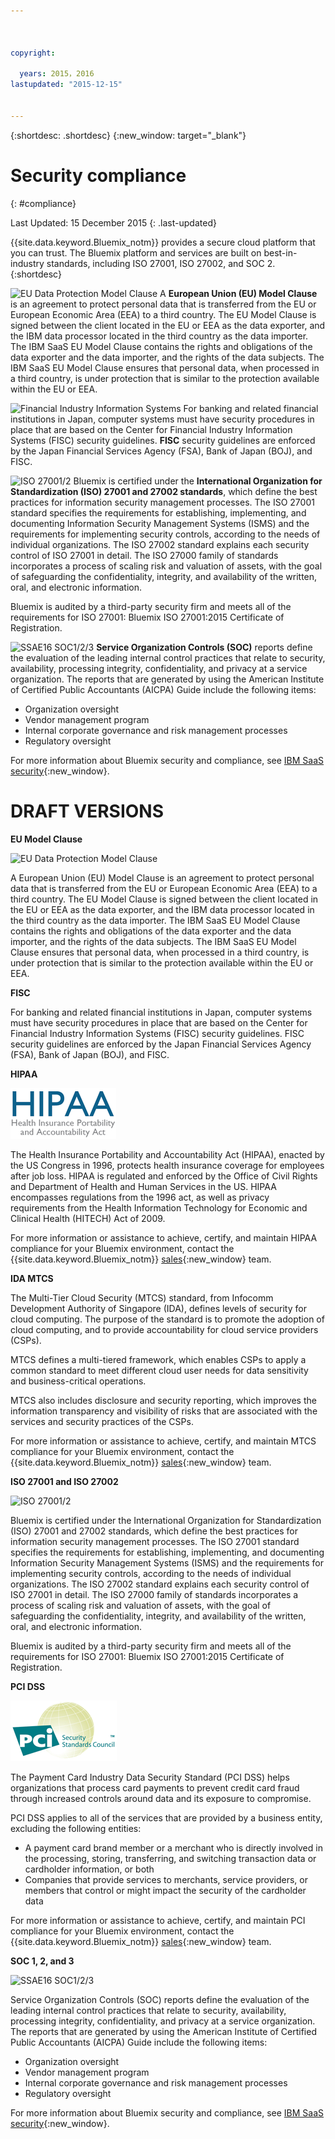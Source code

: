 ```yaml
---

 

copyright:

  years: 2015，2016
lastupdated: "2015-12-15"
 

---
```


{:shortdesc: .shortdesc}
{:new_window: target="_blank"}

# Security compliance
{: #compliance}

Last Updated: 15 December 2015
{: .last-updated}
 
 <!-- Testing format -->

{{site.data.keyword.Bluemix_notm}} provides a secure cloud platform that you can trust. The Bluemix platform and services are built on best-in-industry standards, including ISO 27001, ISO 27002, and SOC 2.
{:shortdesc}

![EU Data Protection Model Clause](images/icon_eumc.png) A **European Union (EU) Model Clause** is an agreement to protect personal data that is transferred from the EU or European Economic Area (EEA) to a third country. The EU Model Clause is signed between the client located in the EU or EEA as the data exporter, and the IBM data processor located in the third country as the data importer. The IBM SaaS EU Model Clause contains the rights and obligations of the data exporter and the data importer, and the rights of the data subjects. The IBM SaaS EU Model Clause ensures that personal data, when processed in a third country, is under protection that is similar to the protection available within the EU or EEA.

![Financial Industry Information Systems](images/FISC.gif)  For banking and related financial institutions in Japan, computer systems must have security procedures in place that are based on the Center for Financial Industry Information Systems (FISC) security guidelines. **FISC** security guidelines are enforced by the Japan Financial Services Agency (FSA), Bank of Japan (BOJ), and FISC.
 
![ISO 27001/2](images/icon_iso27k1.png)  Bluemix is certified under the **International Organization for Standardization (ISO) 27001 and 27002 standards**, which define the best practices for information security management processes. The ISO 27001 standard specifies the requirements for establishing, implementing, and documenting Information Security Management Systems (ISMS) and the requirements for implementing security controls, according to the needs of individual organizations. The ISO 27002 standard explains each security control of ISO 27001 in detail. The ISO 27000 family of standards incorporates a process of scaling risk and valuation of assets, with the goal of safeguarding the confidentiality, integrity, and availability of the written, oral, and electronic information. 

Bluemix is audited by a third-party security firm and meets all of the requirements for ISO 27001: Bluemix ISO 27001:2015 Certificate of Registration.

![SSAE16 SOC1/2/3](images/icon_aicpa.png) **Service Organization Controls (SOC)** reports define the evaluation of the leading internal control practices that relate to security, availability, processing integrity, confidentiality, and privacy at a service organization. The reports that are generated by using the American Institute of Certified Public Accountants (AICPA) Guide include the following items: 

  * Organization oversight
  * Vendor management program
  * Internal corporate governance and risk management processes
  * Regulatory oversight
 

For more information about Bluemix security and compliance, see [IBM SaaS security](http://www.ibm.com/cloud-computing/built-on-cloud/saas-security){:new_window}.

 
 <!-- testing format ends -->

<!-- DRAFT VERSIONS -->

# DRAFT VERSIONS

**EU Model Clause**

![EU Data Protection Model Clause](images/icon_eumc.png)

A European Union (EU) Model Clause is an agreement to protect personal data that is transferred from the EU or European Economic Area (EEA) to a third country. The EU Model Clause is signed between the client located in the EU or EEA as the data exporter, and the IBM data processor located in the third country as the data importer. The IBM SaaS EU Model Clause contains the rights and obligations of the data exporter and the data importer, and the rights of the data subjects. The IBM SaaS EU Model Clause ensures that personal data, when processed in a third country, is under protection that is similar to the protection available within the EU or EEA.

**FISC**

For banking and related financial institutions in Japan, computer systems must have security procedures in place that are based on the Center for Financial Industry Information Systems (FISC) security guidelines. FISC security guidelines are enforced by the Japan Financial Services Agency (FSA), Bank of Japan (BOJ), and FISC.

**HIPAA**

![HIPAA](images/icon_hipaa.png)

The Health Insurance Portability and Accountability Act (HIPAA), enacted by the US Congress in 1996, protects health insurance coverage for employees after job loss. HIPAA is regulated and enforced by the Office of Civil Rights and Department of Health and Human Services in the US. HIPAA encompasses regulations from the 1996 act, as well as privacy requirements from the Health Information Technology for Economic and Clinical Health (HITECH) Act of 2009.

For more information or assistance to achieve, certify, and maintain HIPAA compliance for your Bluemix environment, contact the {{site.data.keyword.Bluemix_notm}} [sales](mailto:cloudplatform_compliance@us.ibm.com){:new_window} team.

**IDA MTCS**

The Multi-Tier Cloud Security (MTCS) standard, from Infocomm Development Authority of Singapore (IDA), defines levels of security for cloud computing. The purpose of the standard is to promote the adoption of cloud computing, and to provide accountability for cloud service providers (CSPs). 

MTCS defines a multi-tiered framework, which enables CSPs to apply a common standard to meet different cloud user needs for data sensitivity and business-critical operations.

MTCS also includes disclosure and security reporting, which improves the information transparency and visibility of risks that are associated with the services and security practices of the CSPs.

For more information or assistance to achieve, certify, and maintain MTCS compliance for your Bluemix environment, contact the {{site.data.keyword.Bluemix_notm}} [sales](mailto:cloudplatform_compliance@us.ibm.com){:new_window} team.

**ISO 27001 and ISO 27002**

![ISO 27001/2](images/icon_iso27k1.png)

Bluemix is certified under the International Organization for Standardization (ISO) 27001 and 27002 standards, which define the best practices for information security management processes. The ISO 27001 standard specifies the requirements for establishing, implementing, and documenting Information Security Management Systems (ISMS) and the requirements for implementing security controls, according to the needs of individual organizations. The ISO 27002 standard explains each security control of ISO 27001 in detail. The ISO 27000 family of standards incorporates a process of scaling risk and valuation of assets, with the goal of safeguarding the confidentiality, integrity, and availability of the written, oral, and electronic information. 

Bluemix is audited by a third-party security firm and meets all of the requirements for ISO 27001: Bluemix ISO 27001:2015 Certificate of Registration.

**PCI DSS**

![PCI DSS](images/icon_pci.png)

The Payment Card Industry Data Security Standard (PCI DSS) helps organizations that process card payments to prevent credit card fraud through increased controls around data and its exposure to compromise.

PCI DSS applies to all of the services that are provided by a business entity, excluding the following entities:
  * A payment card brand member or a merchant who is directly involved in the processing, storing, transferring, and switching transaction data or cardholder information, or both
  * Companies that provide services to merchants, service providers, or members that control or might impact the security of the cardholder data
  
For more information or assistance to achieve, certify, and maintain PCI compliance for your Bluemix environment, contact the {{site.data.keyword.Bluemix_notm}} [sales](mailto:cloudplatform_compliance@us.ibm.com){:new_window} team.

**SOC 1, 2, and 3**

![SSAE16 SOC1/2/3](images/icon_aicpa.png)

Service Organization Controls (SOC) reports define the evaluation of the leading internal control practices that relate to security, availability, processing integrity, confidentiality, and privacy at a service organization. The reports that are generated by using the American Institute of Certified Public Accountants (AICPA) Guide include the following items: 

  * Organization oversight
  * Vendor management program
  * Internal corporate governance and risk management processes
  * Regulatory oversight


For more information about Bluemix security and compliance, see [IBM SaaS security](http://www.ibm.com/cloud-computing/built-on-cloud/saas-security){:new_window}.


